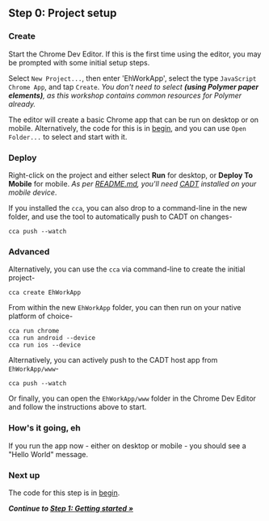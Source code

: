 ## Step 0: Project setup

### Create

Start the Chrome Dev Editor. If this is the first time using the editor, you may be prompted with some initial setup steps.

Select `New Project...`, then enter 'EhWorkApp', select the type `JavaScript Chrome App`, and tap `Create`.
_You don't need to select **(using Polymer paper elements)**, as this workshop contains common resources for Polymer already._

The editor will create a basic Chrome app that can be run on desktop or on mobile. Alternatively, the code for this is in  [begin](https://github.com/MobileChromeApps/workshop-cca-eh/blob/master/workshop/begin), and you can use `Open Folder...` to select and start with it.

### Deploy

Right-click on the project and either select **Run** for desktop, or **Deploy To Mobile** for mobile. _As per [README.md](https://github.com/MobileChromeApps/workshop-cca-eh/blob/master/README.md), you'll need [CADT](https://github.com/MobileChromeApps/workshop-cca-eh/blob/master/README.md#deploy-to-mobile) installed on your mobile device_.

If you installed the `cca`, you can also drop to a command-line in the new folder, and use the tool to automatically push to CADT on changes-

    cca push --watch

### Advanced

Alternatively, you can use the `cca` via command-line to create the initial project-

    cca create EhWorkApp

From within the new `EhWorkApp` folder, you can then run on your native platform of choice-

    cca run chrome
    cca run android --device
    cca run ios --device

Alternatively, you can actively push to the CADT host app from `EhWorkApp/www`-

    cca push --watch

Or finally, you can open the `EhWorkApp/www` folder in the Chrome Dev Editor and follow the instructions above to start.

### How's it going, eh

If you run the app now - either on desktop or mobile - you should see a "Hello World" message.

### Next up

The code for this step is in [begin](https://github.com/MobileChromeApps/workshop-cca-eh/blob/master/workshop/begin).

_**Continue to [Step 1: Getting started &raquo;](https://github.com/MobileChromeApps/workshop-cca-eh/blob/master/docs/step2.md)**_
